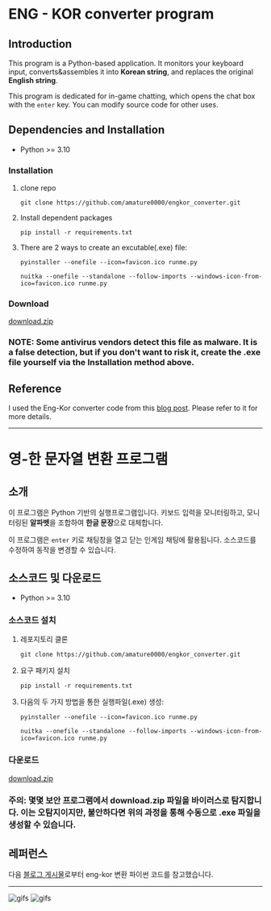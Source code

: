 # ENG - KOR converter program
## Introduction
This program is a Python-based application. It monitors your keyboard input, converts&assembles it into **Korean string**, and replaces the original **English string**.

This program is dedicated for in-game chatting, which opens the chat box with the `enter` key. You can modify source code for other uses.

## Dependencies and Installation
- Python >= 3.10
### Installation
1. clone repo
    ```
    git clone https://github.com/amature0000/engkor_converter.git
    ```
2. Install dependent packages
    ```
    pip install -r requirements.txt
    ```
3. There are 2 ways to create an excutable(.exe) file:
    ```
    pyinstaller --onefile --icon=favicon.ico runme.py
    ```
    ```
    nuitka --onefile --standalone --follow-imports --windows-icon-from-ico=favicon.ico runme.py
    ```

### Download
[download.zip](https://github.com/amature0000/engkor_converter/releases)
### NOTE: Some antivirus vendors detect this file as malware. It is a false detection, but if you don't want to risk it, create the .exe file yourself via the Installation method above.

## Reference
I used the Eng-Kor converter code from this [blog post](https://mizykk.tistory.com/115). Please refer to it for more details.

<hr>

# 영-한 문자열 변환 프로그램
## 소개
이 프로그램은 Python 기반의 실행프로그램입니다. 키보드 입력을 모니터링하고, 모니터링된 **알파벳**을 조합하여 **한글 문장**으로 대체합니다.

이 프로그램은 `enter` 키로 채팅창을 열고 닫는 인게임 채팅에 활용됩니다. 소스코드를 수정하여 동작을 변경할 수 있습니다.

## 소스코드 및 다운로드
- Python >= 3.10
### 소스코드 설치
1. 레포지토리 클론
    ```
    git clone https://github.com/amature0000/engkor_converter.git
    ```
2. 요구 패키지 설치
    ```
    pip install -r requirements.txt
    ```
3. 다음의 두 가지 방법을 통한 실행파일(.exe) 생성:
    ```
    pyinstaller --onefile --icon=favicon.ico runme.py
    ```
    ```
    nuitka --onefile --standalone --follow-imports --windows-icon-from-ico=favicon.ico runme.py
    ```

### 다운로드
[download.zip](https://github.com/amature0000/engkor_converter/releases)
### 주의: 몇몇 보안 프로그램에서 download.zip 파일을 바이러스로 탐지합니다. 이는 오탐지이지만, 불안하다면 위의 과정을 통해 수동으로 .exe 파일을 생성할 수 있습니다.

## 레퍼런스
다음 [블로그 게시물](https://mizykk.tistory.com/115)로부터 eng-kor 변환 파이썬 코드를 참고했습니다.

<hr>

![gifs](for_readme/Animation.webp)
![gifs](for_readme/Animation2.webp)
